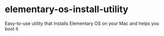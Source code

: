 elementary-os-install-utility
=============================

Easy-to-use utility that installs Elementary OS on your Mac and helps you boot it
